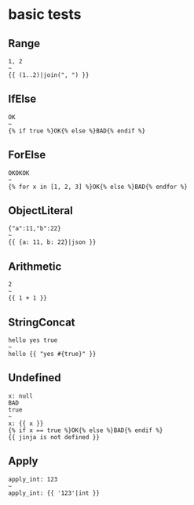 # basic tests

## Range

```Twig
1, 2
~
{{ (1..2)|join(", ") }}
```

## IfElse

```Twig
OK
~
{% if true %}OK{% else %}BAD{% endif %}
```

## ForElse

```Twig
OKOKOK
~
{% for x in [1, 2, 3] %}OK{% else %}BAD{% endfor %}
```

## ObjectLiteral

```Twig
{"a":11,"b":22}
~
{{ {a: 11, b: 22}|json }}
```

## Arithmetic

```Twig
2
~
{{ 1 + 1 }}
```

## StringConcat
```Twig
hello yes true
~
hello {{ "yes #{true}" }}
```

## Undefined
```Twig
x: null
BAD
true
~
x: {{ x }}
{% if x == true %}OK{% else %}BAD{% endif %}
{{ jinja is not defined }}
```

## Apply
```Twig
apply_int: 123
~
apply_int: {{ '123'|int }}
```
